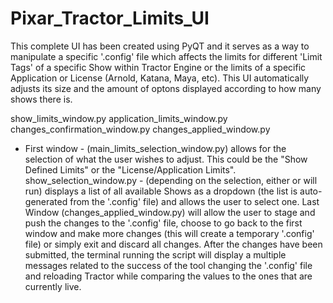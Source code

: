 # Pixar_Tractor_Limits_UI

This complete UI has been created using PyQT and it serves as a way to manipulate a specific '.config' file which affects the limits for different 'Limit Tags' of a specific Show within Tractor Engine or the limits of a specific Application or License (Arnold, Katana, Maya, etc). This UI automatically adjusts its size and the amount of optons displayed according to how many shows there is.



show_limits_window.py
application_limits_window.py
changes_confirmation_window.py
changes_applied_window.py

- First window - (main_limits_selection_window.py) allows for the selection of what the user wishes to adjust. This could be the "Show Defined Limits" or the "License/Application Limits".
show_selection_window.py - (depending on the selection, either  or  will run) displays a list of all available Shows as a dropdown (the list is auto-generated from the '.config' file) and allows the user to select one.
Last Window (changes_applied_window.py) will allow the user to stage and push the changes to the '.config' file, choose to go back to the first window and make more changes (this will create a temporary '.config' file) or simply exit and discard all changes.
After the changes have been submitted, the terminal running the script will display a multiple messages related to the success of the tool changing the '.config' file and reloading Tractor while comparing the values to the ones that are currently live.

